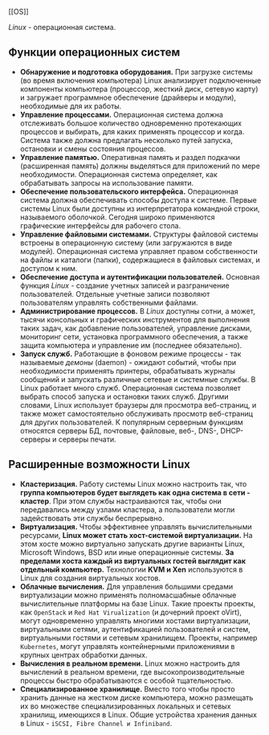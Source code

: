 [[OS]]

*Linux* - операционная система.

## Функции операционных систем

- **Обнаружение и подготовка оборудования.** При загрузке системы (во время включения компьютера) Linux анализирует подключенные компоненты компьютера (процессор, жесткий диск, сетевую карту) и загружает программное обеспечение (драйверы и модули), необходимые для их работы.
- **Управление процессами.** Операционная система должна отслеживать большое количество одновременно протекающих процессов и выбирать, для каких применять процессор и когда. Система также должна предлагать несколько путей запуска, остановки и смены состояния процессов.
- **Управление памятью.** Оперативная память и раздел подкачки (расширенная память) должны выделяться для приложений по мере необходимости. Операционная система определяет, как обрабатывать запросы на использование памяти.
- **Обеспечение пользовательского интерфейса.** Операционная система должна обеспечивать способы доступа к системе. Первые системы Linux были доступны из интерпретатора командной строки, называемого оболочкой. Сегодня широко применяются графические интерфейсы для рабочего стола.
- **Управление файловыми системами.** Структуры файловой системы встроены в операционную систему (или загружаются в виде модулей). Операционная система управляет правом собственности на файлы и каталоги (папки), содержащиеся в файловых системах, и доступом к ним.
- **Обеспечение доступа и аутентификации пользователей.** Основная функция *Linux* - создание учетных записей и разграничение пользователей. Отдельные учетные записи позволяют пользователям управлять собственными файлами.
- **Администрирование процессов.** В *Linux* доступны сотни, а может, тысячи консольных и графических инструментов для выполнения таких задач, как добавление пользователей, управление дисками, мониторинг сети, установка программного обеспечения, а также защита компьютера и управление им (последнее обязательно). 
- **Запуск служб.** Работающие в фоновом режиме процессы - так называемые *демоны* (daemon) - ожидают событий, чтобы при необходимости применять принтеры, обрабатывать журналы сообщений и запускать различные сетевые и системные службы. В Linux работает много служб. Операционная система позволяет выбрать способ запуска и остановки таких служб. Другими словами, Linux использует браузеры для просмотра веб-страниц, и также может самостоятельно обслуживать просмотр веб-страниц для других пользователей. К популярным серверным функциям относятся серверы БД, почтовые, файловые, веб-, DNS-, DHCP-серверы и серверы печати.

## Расширенные возможности Linux

- **Кластеризация.** Работу системы Linux можно настроить так, что **группа компьютеров будет выглядеть как одна система в сети - кластер**. При этом службы настраиваются так, чтобы они передавались между узлами кластера, а пользователи могли задействовать эти службы беспрерывно.
- **Виртуализация.** Чтобы эффективнее управлять вычислительными ресурсами, **Linux может стать хост-системой виртуализации.** На этом хосте можно виртуально запускать другие варианты Linux, Microsoft Windows, BSD или иные операционные системы. **За пределами хоста каждый из виртуальных гостей выглядит как отдельный компьютер.** Технологии **KVM и Xen** используются в Linux для создания виртуальных хостов.
- **Облачные вычисления.** Для управления большими средами виртуализации можно применять полномасшабные облачные вычислительные платформы на базе Linux. Такие проекты проекты, как `OpenStack` и `Red Hat Virualization` (и дочерний проект oVirt), могут одновременно управлять многими хостами виртуализации, виртуальными сетями, аутентификацией пользователей и систем, виртуальными гостями и сетевым хранилищем. Проекты, например `Kubernetes`, могут управлять контейнерными приложениями в крупных центрах обработки данных. 
- **Вычисления в реальном времени.** Linux можно настроить для вычислений в реальном времени, где высокопроизводительные процессы быстро обрабатываются с особой тщательностью.
- **Специализированное хранилище.** Вместо того чтобы просто хранить данные на жестком диске компьютера, можно размещать их во множестве специализированных локальных и сетевых хранилищ, имеющихся в Linux. Общие устройства хранения данных в Linux - `iSCSI, Fibre Channel и Infiniband`. 
